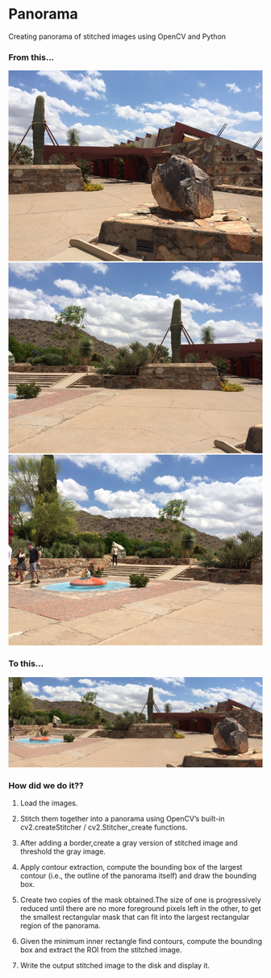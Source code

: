 # Panorama
  
  Creating panorama of stitched images using OpenCV and Python



### From this... 
 
 ![Input 1](https://github.com/gayathri-venu/Panorama/blob/master/input/IMG_1786-2.jpg)
 ![Input 2](https://github.com/gayathri-venu/Panorama/blob/master/input/IMG_1787-2.jpg)
 ![Input 3](https://github.com/gayathri-venu/Panorama/blob/master/input/IMG_1788-2.jpg)
  
 
 
 ### To this...
 
 ![Output](https://github.com/gayathri-venu/Panorama/blob/master/output/output.png)
 


### How did we do it??

1. Load the images. 

2. Stitch them together into a panorama using OpenCV’s built-in cv2.createStitcher / cv2.Stitcher_create functions.

3. After adding a border,create a gray version of stitched  image and threshold the gray image.

4. Apply contour extraction, compute the bounding box of the largest contour (i.e., the outline of the panorama itself) and draw the bounding box. 

5. Create two copies of the mask obtained.The size of one is progressively reduced until there are no more foreground pixels  left in the other, to get the smallest rectangular mask that can fit into the largest rectangular region of the panorama.

6. Given the minimum inner rectangle find contours, compute the bounding box and extract the ROI from the stitched  image.

7. Write the output stitched image to the disk and display it. 

 
 
 
 
 
